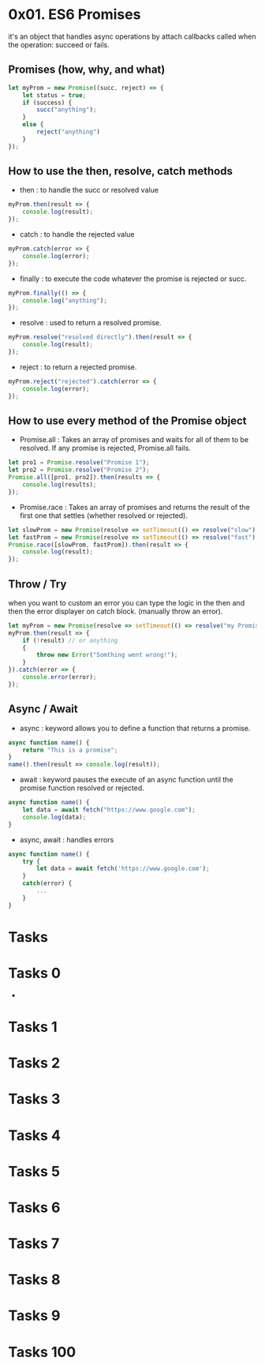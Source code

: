 #  0x01. ES6 Promises 
it's an object that handles async operations by attach callbacks called when the operation: succeed or fails.

## Promises (how, why, and what)
```javascript
let myProm = new Promise((succ, reject) => {
    let status = true;
    if (success) {
        succ("anything");
    }
    else {
        reject("anything")
    }
});


```
## How to use the then, resolve, catch methods
- then : to handle the succ or resolved value
```javascript
myProm.then(result => {
    console.log(result);
});
```
- catch : to handle the rejected value
```javascript
myProm.catch(error => {
    console.log(error);
});

```
- finally : to execute the code whatever the promise is rejected or succ.
```javascript
myProm.finally(() => {
    console.log("anything");
});
```
- resolve : used to return a resolved promise.
```javascript
myProm.resolve("resolved directly").then(result => {
    console.log(result);
});
```
- reject : to return a rejected promise.
```javascript
myProm.reject("rejected").catch(error => {
    console.log(error);
});
```
## How to use every method of the Promise object

- Promise.all : Takes an array of promises and waits for all of them to be resolved. If any promise is rejected, Promise.all fails.
```javascript
let pro1 = Promise.resolve("Promise 1");
let pro2 = Promise.resolve("Promise 2");
Promise.all([pro1, pro2]).then(results => {
    console.log(results);
});
```
- Promise.race : Takes an array of promises and returns the result of the first one that settles (whether resolved or rejected).
```javascript
let slowProm = new Promise(resolve => setTimeout(() => resolve("slow"), 200));
let fastProm = new Promise(resolve => setTimeout(() => resolve("fast"), 100));
Promise.race([slowProm, fastProm]).then(result => {
    console.log(result);
});
```
## Throw / Try
when you want to custom an error you can type the logic in the then and then the error displayer on catch block. (manually throw an error).
```javascript
let myProm = new Promise(resolve => setTimeout(() => resolve("my Promise"), 200));
myProm.then(result => {
    if (!result) // or anything
    {
        throw new Error("Somthing went wrong!");
    }
}).catch(error => {
    console.error(error);
});

```
## Async / Await
- async : keyword allows you to define a function that returns a promise.
```javascript
async function name() {
    return "This is a promise";
}
name().then(result => console.log(result));
```
- await : keyword pauses the execute of an async function until the promise function resolved or rejected.

```javascript
async function name() {
    let data = await fetch("https://www.google.com");
    console.log(data);
}
```
- async, await : handles errors

```javascript
async function name() {
    try {
        let data = await fetch('https://www.google.com');
    }
    catch(error) {
        ...
    }
}

```
# Tasks

# Tasks 0
- 
# Tasks 1
# Tasks 2
# Tasks 3
# Tasks 4
# Tasks 5
# Tasks 6
# Tasks 7
# Tasks 8
# Tasks 9
# Tasks 100

